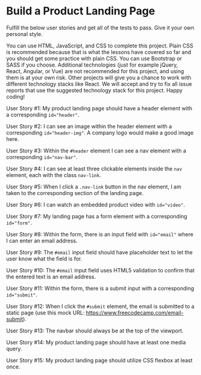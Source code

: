 # Build a Product Landing Page

Fulfill the below user stories and get all of the tests to pass. Give it your own personal style.

You can use HTML, JavaScript, and CSS to complete this project. Plain CSS is recommended because that is what the lessons have covered so far and you should get some practice with plain CSS. You can use Bootstrap or SASS if you choose. Additional technologies (just for example jQuery, React, Angular, or Vue) are not recommended for this project, and using them is at your own risk. Other projects will give you a chance to work with different technology stacks like React. We will accept and try to fix all issue reports that use the suggested technology stack for this project. Happy coding!

User Story #1: My product landing page should have a header element with a corresponding `id="header"`.

User Story #2: I can see an image within the header element with a corresponding `id="header-img"`. A company logo would make a good image here.

User Story #3: Within the `#header` element I can see a nav element with a corresponding `id="nav-bar"`.

User Story #4: I can see at least three clickable elements inside the `nav` element, each with the class `nav-link`.

User Story #5: When I click a `.nav-link` button in the nav element, I am taken to the corresponding section of the landing page.

User Story #6: I can watch an embedded product video with `id="video"`.

User Story #7: My landing page has a form element with a corresponding `id="form"`.

User Story #8: Within the form, there is an input field with `id="email"` where I can enter an email address.

User Story #9: The `#email` input field should have placeholder text to let the user know what the field is for.

User Story #10: The `#email` input field uses HTML5 validation to confirm that the entered text is an email address.

User Story #11: Within the form, there is a submit input with a corresponding `id="submit"`.

User Story #12: When I click the `#submit` element, the email is submitted to a static page (use this mock URL: https://www.freecodecamp.com/email-submit).

User Story #13: The navbar should always be at the top of the viewport.

User Story #14: My product landing page should have at least one media query.

User Story #15: My product landing page should utilize CSS flexbox at least once.
